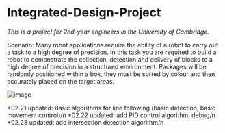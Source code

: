 # Integrated-Design-Project

*This is a project for 2nd-year engineers in the University of Cambridge.*

Scenario:
Many robot applications require the ability of a robot to carry out a task to a high degree of precision. In this task
you are required to build a robot to demonstrate the collection, detection and delivery of blocks to a high degree of
precision in a structured environment.
Packages will be randomly positioned within a box, they must be sorted by colour and then accurately placed on the
target areas.

![image](https://user-images.githubusercontent.com/94389344/155006604-c28d0354-6b6b-496e-a3ca-8a9cd7bffe59.png)



*02.21 updated: Basic algorithms for line following (basic detection, basic movement control)/n
*02.22 updated: add PID control algorithm, debug/n
*02.23 updated: add intersection detection algorithm/n

